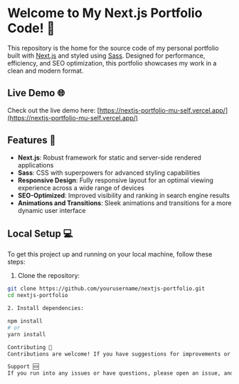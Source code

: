 # Welcome to My Next.js Portfolio Code! 👋

This repository is the home for the source code of my personal portfolio built with [Next.js](https://nextjs.org/) and styled using [Sass](https://sass-lang.com/). Designed for performance, efficiency, and SEO optimization, this portfolio showcases my work in a clean and modern format.

## Live Demo 🌐

Check out the live demo here: [https://nextjs-portfolio-mu-self.vercel.app/](https://nextjs-portfolio-mu-self.vercel.app/)

## Features 🚀

- **Next.js**: Robust framework for static and server-side rendered applications
- **Sass**: CSS with superpowers for advanced styling capabilities
- **Responsive Design**: Fully responsive layout for an optimal viewing experience across a wide range of devices
- **SEO-Optimized**: Improved visibility and ranking in search engine results
- **Animations and Transitions**: Sleek animations and transitions for a more dynamic user interface

## Local Setup 💻

To get this project up and running on your local machine, follow these steps:

1. Clone the repository:

```bash
git clone https://github.com/yourusername/nextjs-portfolio.git
cd nextjs-portfolio

2. Install dependencies:

npm install
# or
yarn install

Contributing 🤝
Contributions are welcome! If you have suggestions for improvements or new features, feel free to fork this repo, make your changes, and submit a pull request.

Support 🆘
If you run into any issues or have questions, please open an issue, and I'll get back to you as soon as possible.
